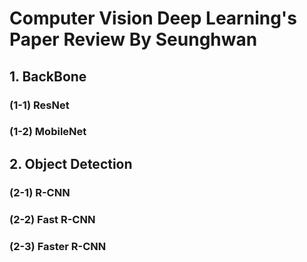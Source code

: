 Computer Vision Deep Learning's Paper Review By Seunghwan
=============

## 1. BackBone

### (1-1) ResNet

### (1-2) MobileNet

## 2. Object Detection

### (2-1) R-CNN

### (2-2) Fast R-CNN

### (2-3) Faster R-CNN
